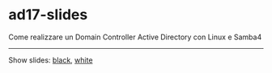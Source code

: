 # ad17-slides
Come realizzare un Domain Controller Active Directory con Linux e Samba4

---

Show slides: [black](https://davideprincipi.github.io/ad17-slides), [white](https://davideprincipi.github.io/ad17-slides/white)
